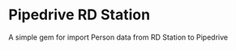 Pipedrive RD Station
====================

A simple gem for import Person data from RD Station to  Pipedrive